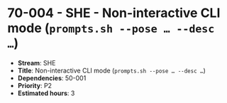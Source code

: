 # 70-004 - SHE - Non-interactive CLI mode (`prompts.sh --pose … --desc …`)
- **Stream**: SHE
- **Title**: Non-interactive CLI mode (`prompts.sh --pose … --desc …`)
- **Dependencies**: 50-001
- **Priority**: P2
- **Estimated hours**: 3
